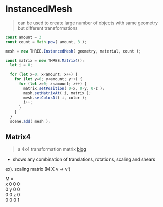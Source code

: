 # InstancedMesh
> can be used to create large number of objects with same geometry but different transformations

```javascript
const amount = 3
const count = Math.pow( amount, 3 );

mesh = new THREE.InstancedMesh( geometry, material, count );

const matrix = new THREE.Matrix4();
  let i = 0;
  
  for (let x=0; x<amount; x++) {
    for (let y=0; y<amount; y++) {
      for (let z=0; z<amount; z++) {
        matrix.setPosition( 0-x, 0-y, 0-z );
        mesh.setMatrixAt( i, matrix );
        mesh.setColorAt( i, color );
        i++;
      }
    }
  }
  scene.add( mesh );
```

## Matrix4
> a 4x4 transformation matrix [blog](https://www.brainvoyager.com/bv/doc/UsersGuide/CoordsAndTransforms/SpatialTransformationMatrices.html)

- shows any combination of translations, rotations, scaling and shears

ex). scaling matrix (M X v -> v')

M = <br>
x 0 0 0 <br>
0 y 0 0 <br>
0 0 z 0 <br>
0 0 0 1 <br>
